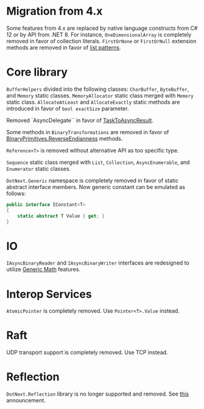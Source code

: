 Migration from 4.x
====
Some features from 4.x are replaced by native language constructs from C# 12 or by API from .NET 8. For instance, `OneDimensionalArray` is completely removed in favor of collection literals. `FirstOrNone` or `FirstOrNull` extension methods are removed in favor of [list patterns](https://learn.microsoft.com/en-us/dotnet/csharp/fundamentals/functional/pattern-matching#list-patterns).

# Core library
`BufferHelpers` divided into the following classes: `CharBuffer`, `ByteBuffer`, and `Memory` static classes. `MemoryAllocator` static class merged with `Memory` static class. `AllocateAtLeast` and `AllocateExactly` static methods are introduced in favor of `bool exactSize` parameter.

Removed `AsyncDelegate`` in favor of [TaskToAsyncResult](https://learn.microsoft.com/en-us/dotnet/api/system.threading.tasks.tasktoasyncresult).

Some methods in `BinaryTransformations` are removed in favor of [BinaryPrimitives.ReverseEndianness](https://learn.microsoft.com/en-us/dotnet/api/system.buffers.binary.binaryprimitives.reverseendianness) methods.

`Reference<T>` is removed without alternative API as too specific type.

`Sequence` static class merged with `List`, `Collection`, `AsyncEnumerable`, and `Enumerator` static classes.

`DotNext.Generic` namespace is completely removed in favor of static abstract interface members. Now generic constant can be emulated as follows:
```csharp
public interface IConstant<T>
{
    static abstract T Value { get; }
}
```

# IO
`IAsyncBinaryReader` and `IAsyncBinaryWriter` interfaces are redesigned to utilize [Generic Math](https://learn.microsoft.com/en-us/dotnet/standard/generics/math) features.

# Interop Services
`AtomicPointer` is completely removed. Use `Pointer<T>.Value` instead.

# Raft
UDP transport support is completely removed. Use TCP instead.

# Reflection
`DotNext.Reflection` library is no longer supported and removed. See [this](https://github.com/dotnet/dotNext/discussions/142) announcement.